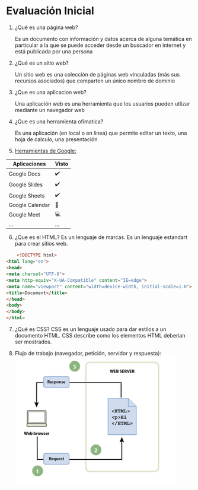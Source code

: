 # Evaluación Inicial

1. ¿Qué es una página web?

    Es un documento con información y datos acerca de alguna temática en particular a la que se puede acceder desde un         buscador en internet y está publicada por una persona

2. ¿Qué es un sitio web?
    
    Un sitio web es una colección de páginas web vinculadas (más sus recursos asociados) que comparten un único nombre de       dominio

3.  ¿Que es una aplicacion web?

    Una aplicación web es una herramienta que los usuarios pueden utlizar mediante  un navegador web
    
4. ¿Que es una herramienta ofimatica?

    Es una aplicación (en local o en linea) que permite editar un texto, una hoja de calculo, una presentación
    
5. [Herramientas de Google:]( https://www.google.com/intl/es-419/chrome/browser-tools/)

| Aplicaciones | Visto |
|--------------| ---------------|
| Google Docs | ✔️ |
| Google Slides | ✔️ |
| Google Sheets | ✔️ |
|Google Calendar | 📆 |
|Google Meet | 💻 |
| ... | ... |

6. ¿Que es el HTML?
    Es un lenguaje de marcas. Es un lenguaje estandart para crear sitios web.
```html
    <!DOCTYPE html>
<html lang="en">
<head>
<meta charset="UTF-8">
<meta http-equiv="X-UA-Compatible" content="IE=edge">
<meta name="viewport" content="width=device-width, initial-scale=1.0">
<title>Document</title>
</head>
<body>
</body>
</html>
```

7. ¿Qué es CSS?
   CSS es un lenguaje usado para dar estilos a un documento HTML. CSS describe como los elementos HTML deberian ser            mostrados.
   
8. Flujo de trabajo (navegador, petición, servidor y respuesta):
![](https://github.com/ChristianMonrabal/M4_UF1_A2_DocumentarConMarkdown/blob/main/Screenshot_1.png)

